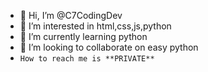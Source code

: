 - 👋 Hi, I’m @C7CodingDev
- 👀 I’m interested in html,css,js,python
- 🌱 I’m currently learning python
- 💞️ I’m looking to collaborate on easy python
- `How to reach me is **PRIVATE**`

<!---
C7CodingDev/C7CodingDev is a ✨ special ✨ repository because its `README.md` (this file) appears on your GitHub profile.
You can click the Preview link to take a look at your changes.
--->
